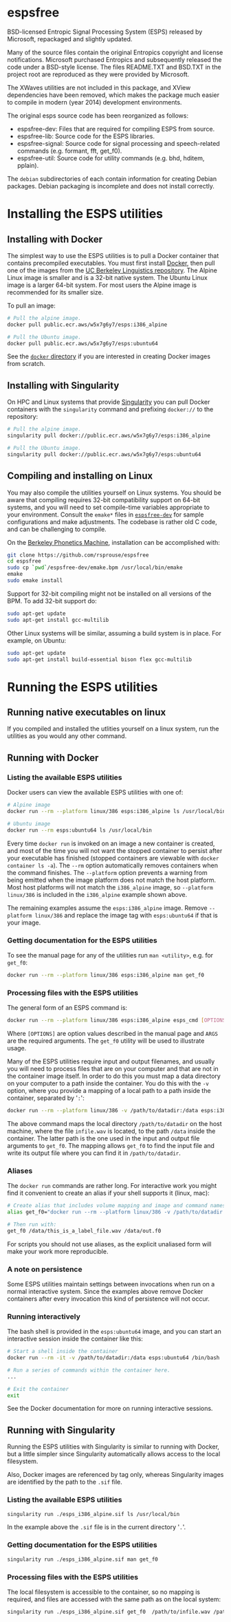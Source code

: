 espsfree
========

BSD-licensed Entropic Signal Processing System (ESPS) released by Microsoft,
repackaged and slightly updated.

Many of the source files contain the original Entropics copyright and license
notifications. Microsoft purchased Entropics and subsequently released the
code under a BSD-style license. The files README.TXT and BSD.TXT in the
project root are reproduced as they were provided by Microsoft.

The XWaves utilities are not included in this package, and XView dependencies
have been removed, which makes the package much easier to compile in modern
(year 2014) development environments.

The original esps source code has been reorganized as follows:

- espsfree-dev: Files that are required for compiling ESPS from source.
- espsfree-lib: Source code for the ESPS libraries.
- espsfree-signal: Source code for signal processing and speech-related commands (e.g. formant, fft, get\_f0).
- espsfree-util: Source code for utility commands (e.g. bhd, hditem, pplain).

The `debian` subdirectories of each contain information for creating Debian
packages. Debian packaging is incomplete and does not install correctly.

# Installing the ESPS utilities

## Installing with Docker

The simplest way to use the ESPS utilities is to pull a Docker container that
contains precompiled executables. You must first install
[Docker](https://www.docker.com/), then pull one of the images from the
[UC Berkeley Linguistics repository](https://gallery.ecr.aws/w5x7g6y7/esps).
The Alpine Linux image is smaller and is a 32-bit native system. The Ubuntu
Linux image is a larger 64-bit system. For most users the Alpine image is
recommended for its smaller size.

To pull an image:

```bash
# Pull the alpine image.
docker pull public.ecr.aws/w5x7g6y7/esps:i386_alpine

# Pull the Ubuntu image.
docker pull public.ecr.aws/w5x7g6y7/esps:ubuntu64
```

See the [`docker` directory](docker) if you are interested in creating Docker
images from scratch.

## Installing with Singularity

On HPC and Linux systems that provide [Singularity](https://sylabs.io/singularity/)
you can pull Docker containers with the `singularity` command and
prefixing `docker://` to the repository:

```bash
# Pull the alpine image.
singularity pull docker://public.ecr.aws/w5x7g6y7/esps:i386_alpine

# Pull the Ubuntu image.
singularity pull docker://public.ecr.aws/w5x7g6y7/esps:ubuntu64
```

## Compiling and installing on Linux

You may also compile the utilities yourself on Linux systems. You should be
aware that compiling requires 32-bit compatibility support on 64-bit systems,
and you will need to set compile-time variables appropriate to your
environment. Consult the `emake*` files in [`espsfree-dev`](espsfree-dev) for sample
configurations and make adjustments. The codebase is rather old C code, and
can be challenging to compile.

On the [Berkeley Phonetics Machine](https://linguistics.berkeley.edu/plab/guestwiki/index.php?title=Berkeley_Phonetics_Machine), installation can be accomplished with:

```bash
git clone https://github.com/rsprouse/espsfree
cd espsfree
sudo cp `pwd`/espsfree-dev/emake.bpm /usr/local/bin/emake
emake
sudo emake install
```

Support for 32-bit compiling might not be installed on all versions of the
BPM. To add 32-bit support do:

```bash
sudo apt-get update
sudo apt-get install gcc-multilib
```

Other Linux systems will be similar, assuming a build system is in place. For
example, on Ubuntu:

```bash
sudo apt-get update
sudo apt-get install build-essential bison flex gcc-multilib
```

# Running the ESPS utilities

## Running native executables on linux

If you compiled and installed the utlities yourself on a linux system, run the
utilities as you would any other command.

## Running with Docker

### Listing the available ESPS utilities

Docker users can view the available ESPS utilities with one of:

```bash
# Alpine image
docker run --rm --platform linux/386 esps:i386_alpine ls /usr/local/bin

# Ubuntu image
docker run --rm esps:ubuntu64 ls /usr/local/bin
```

Every time `docker run` is invoked on an image a new container is created, and
most of the time you will not want the stopped container to persist after
your executable has finished (stopped containers are viewable with
`docker container ls -a`).  The `--rm` option automatically removes containers
when the command finishes. The `--platform` option prevents a warning from
being emitted when the image platform does not match the host platform.
Most host platforms will not match the `i386_alpine` image, so
`--platform linux/386` is included in the `i386_alpine` example shown above.

The remaining examples assume the `esps:i386_alpine` image. Remove
`--platform linux/386` and replace the image tag with `esps:ubuntu64` if that is
your image.

### Getting documentation for the ESPS utilities

To see the manual page for any of the utilities run `man <utility>`, e.g. for
`get_f0`:

```bash
docker run --rm --platform linux/386 esps:i386_alpine man get_f0
```

### Processing files with the ESPS utilities

The general form of an ESPS command is:

```bash
docker run --rm --platform linux/386 esps:i386_alpine esps_cmd [OPTIONS] ARGS
```

Where `[OPTIONS]` are option values described in the manual page and
`ARGS` are the required arguments. The `get_f0` utility will be used to
illustrate usage.

Many of the ESPS utilities require input and output filenames, and usually you
will need to process files that are on your computer and that are not in the
container image itself. In order to do this you must map a data directory on
your computer to a path inside the container. You do this with the `-v` option,
where you provide a mapping of a local path to a path inside the container,
separated by '`:`':

```bash
docker run --rm --platform linux/386 -v /path/to/datadir:/data esps:i386_alpine get_f0 /data/infile.wav /data/infile.f0
```

The above command maps the local directory `/path/to/datadir` on the host
machine, where the file `infile.wav` is located, to the path `/data` inside
the container. The latter path is the one used in the input and output file
arguments to `get_f0`. The mapping allows `get_f0` to find the input file
and write its output file where you can find it in `/path/to/datadir`.

### Aliases

The `docker run` commands are rather long. For interactive work you might find
it convenient to create an alias if your shell supports it (linux, mac):

```bash
# Create alias that includes volume mapping and image and command names:
alias get_f0="docker run --rm --platform linux/386 -v /path/to/datadir:/data esps:i386_alpine get_f0"

# Then run with:
get_f0 /data/this_is_a_label_file.wav /data/out.f0
```

For scripts you should not use aliases, as the explicit unaliased form will make
your work more reproducible.

### A note on persistence

Some ESPS utilities maintain settings between invocations when run on a normal
interactive system. Since the examples above remove Docker containers after
every invocation this kind of persistence will not occur.

### Running interactively

The bash shell is provided in the `esps:ubuntu64` image, and you can start
an interactive session inside the container like this:

```bash
# Start a shell inside the container
docker run --rm -it -v /path/to/datadir:/data esps:ubuntu64 /bin/bash

# Run a series of commands within the container here.
...

# Exit the container
exit
```

See the Docker documentation for more on running interactive sessions.

## Running with Singularity

Running the ESPS utilities with Singularity is similar to running with
Docker, but a little simpler since Singularity automatically allows access
to the local filesystem.

Also, Docker images are referenced by tag only, whereas Singularity images
are identified by the path to the `.sif` file.

### Listing the available ESPS utilities

```bash
singularity run ./esps_i386_alpine.sif ls /usr/local/bin
```

In the example above the `.sif` file is in the current directory '`.`'.

### Getting documentation for the ESPS utilities

```bash
singularity run ./esps_i386_alpine.sif man get_f0
```

### Processing files with the ESPS utilities

The local filesystem is accessible to the container, so no mapping is
required, and files are accessed with the same path as on the local system:

```bash
singularity run ./esps_i386_alpine.sif get_f0  /path/to/infile.wav /path/to/outfile.f0
```
